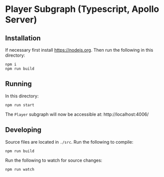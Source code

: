 # Player Subgraph (Typescript, Apollo Server)

## Installation

If necessary first install https://nodejs.org. Then run the following in this directory:

```
npm i
npm run build
```

## Running

In this directory:

```
npm run start
```

The `Player` subgraph will now be accessible at: http://localhost:4006/

## Developing

Source files are located in `./src`. Run the following to compile:

```
npm run build
```

Run the following to watch for source changes:

```
npm run watch
```
